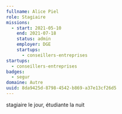```yaml
---
fullname: Alice Piel
role: Stagiaire
missions:
  - start: 2021-05-10
    end: 2021-07-18
    status: admin
    employer: DGE
    startups:
      - conseillers-entreprises
startups:
  - conseillers-entreprises
badges:
  - segur
domaine: Autre
uuid: 8da9425d-8798-4542-b869-a37e13cf26d5
---
```

stagiaire le jour, étudiante la nuit